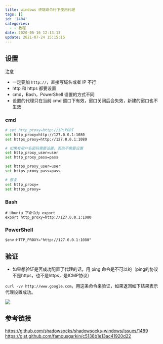```yaml
---
title: windows 终端命令行下使用代理
tags: []
id: '1404'
categories:
  - - 教程
date: 2020-05-16 12:13:13
update: 2021-07-24 15:15:15
---
```


## 设置

注意
* 一定要加 `http://`，直接写域名或者 IP 不行
* http 和 https 都要设置
* cmd，Bash，PowerShell 设置的方式不同
* 设置的代理只在当前 cmd 窗口下有效，窗口关闭后会失效，新建的窗口也不生效

### cmd

```bash
# set http_proxy=http://IP:PORT
set http_proxy=http://127.0.0.1:1080
set https_proxy=http://127.0.0.1:1080

# 如果有用户名密码需要设置，否则不需要设置
set http_proxy_user=user
set http_proxy_pass=pass

set https_proxy_user=user
set https_proxy_pass=pass

# 恢复
set http_proxy=
set https_proxy=
```

### Bash

```
# Ubuntu 下命令为 export
export http_proxy=http://127.0.0.1:1080
```

### PowerShell

```
$env:HTTP_PROXY="http://127.0.0.1:1080"
```

## 验证

* 如果想验证是否成功配置了代理的话，用 ping 命令是不可以的（ping的协议不是https，也不是https，是ICMP协议）

`curl -vv http://www.google.com`，用这条命令来验证，如果返回如下结果表示代理设置成功。

![](https://cdn.jsdelivr.net/gh/cuilongjin/static@main/img/20210102203731.png)

## 参考链接

https://github.com/shadowsocks/shadowsocks-windows/issues/1489
https://gist.github.com/famousgarkin/c5138b1e13ac41920d22

